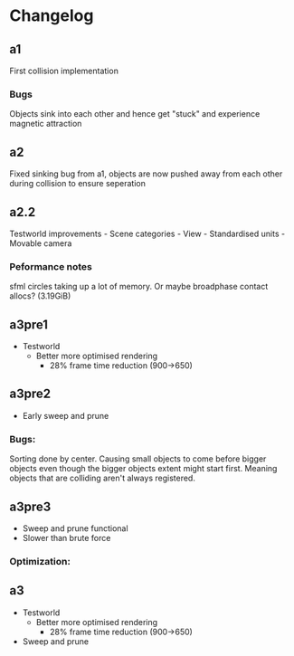 # Changelog
## a1
First collision implementation

### Bugs
Objects sink into each other and hence get "stuck" and experience magnetic attraction

## a2
Fixed sinking bug from a1, objects are now pushed away from each other during collision to ensure seperation

## a2.2
Testworld improvements
    - Scene categories
    - View 
        - Standardised units
        - Movable camera
### Peformance notes
sfml circles taking up a lot of memory. Or maybe broadphase contact allocs? (3.19GiB)

## a3pre1
- Testworld
    - Better more optimised rendering
        - 28% frame time reduction (900->650)

## a3pre2
- Early sweep and prune

### Bugs:
Sorting done by center. Causing small objects to come before bigger objects even though the bigger objects extent might start first. Meaning objects that are colliding aren't always registered.

## a3pre3
- Sweep and prune functional
- Slower than brute force

### Optimization:


## a3
- Testworld
    - Better more optimised rendering
        - 28% frame time reduction (900->650)
 - Sweep and prune
